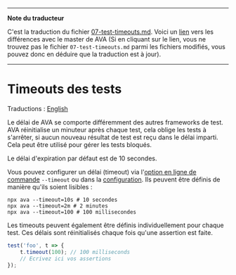 ___
**Note du traducteur**

C'est la traduction du fichier [07-test-timeouts.md](https://github.com/avajs/ava/blob/master/docs/07-test-timeouts.md). Voici un [lien](https://github.com/avajs/ava/compare/f2172526ae03490a548f6ef30a81c8212c280c58...master#diff-ee554218ce48f7ac6fbeab40ba17919f) vers les différences avec le master de AVA (Si en cliquant sur le lien, vous ne trouvez pas le fichier `07-test-timeouts.md` parmi les fichiers modifiés, vous pouvez donc en déduire que la traduction est à jour).
___
# Timeouts des tests

Traductions : [English](https://github.com/avajs/ava/blob/master/docs/07-test-timeouts.md)

Le délai de AVA se comporte différemment des autres frameworks de test. AVA réinitialise un minuteur après chaque test, cela oblige les tests à s'arrêter, si aucun nouveau résultat de test est reçu dans le délai imparti. Cela peut être utilisé pour gérer les tests bloqués.

Le délai d'expiration par défaut est de 10 secondes.

Vous pouvez configurer un délai (timeout) via l'[option en ligne de commande](./05-command-line.md) `--timeout` ou dans la [configuration](./06-configuration.md). Ils peuvent être définis de manière qu'ils soient lisibles :

```console
npx ava --timeout=10s # 10 secondes
npx ava --timeout=2m # 2 minutes
npx ava --timeout=100 # 100 millisecondes
```

Les timeouts peuvent également être définis individuellement pour chaque test. Ces délais sont réinitialisés chaque fois qu'une assertion est faite.

```js
test('foo', t => {
	t.timeout(100); // 100 milliseconds
	// Ecrivez ici vos assertions
});
```
